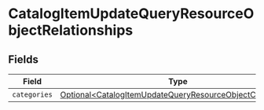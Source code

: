 # CatalogItemUpdateQueryResourceObjectRelationships


## Fields

| Field                                                                                                                                  | Type                                                                                                                                   | Required                                                                                                                               | Description                                                                                                                            |
| -------------------------------------------------------------------------------------------------------------------------------------- | -------------------------------------------------------------------------------------------------------------------------------------- | -------------------------------------------------------------------------------------------------------------------------------------- | -------------------------------------------------------------------------------------------------------------------------------------- |
| `categories`                                                                                                                           | [Optional\<CatalogItemUpdateQueryResourceObjectCategories>](../../models/components/CatalogItemUpdateQueryResourceObjectCategories.md) | :heavy_minus_sign:                                                                                                                     | N/A                                                                                                                                    |